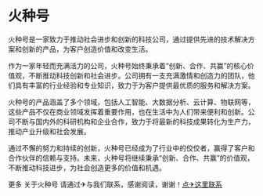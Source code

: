 # 火种号

火种号是一家致力于推动社会进步和创新的科技公司，通过提供先进的技术解决方案和创新的产品，为客户创造价值和改变生活。

作为一家年轻而充满活力的公司，火种号始终秉承着“创新、合作、共赢”的核心价值观，不断推动科技创新和社会进步。公司拥有一支充满激情和创造力的团队，他们具有丰富的行业经验和专业知识，致力于为客户提供最优质的服务和解决方案。

火种号的产品涵盖了多个领域，包括人工智能、大数据分析、云计算、物联网等，这些产品不仅在商业领域发挥着重要作用，也在生活中为人们带来便利和创新。公司不断与国内外的科研机构和企业合作，致力于将最新的科技成果转化为生产力，推动产业升级和社会发展。

通过不懈的努力和持续的创新，火种号已经成为了行业中的佼佼者，赢得了客户和合作伙伴的信赖与支持。未来，火种号将继续秉承“创新、合作、共赢”的价值观，不断推动科技进步，为社会创造更多的价值和机遇。

更多 关于火种号 请通过✈与我们联系，感谢阅读，谢谢！[点✈这里联系](https://acc.k02.cc)